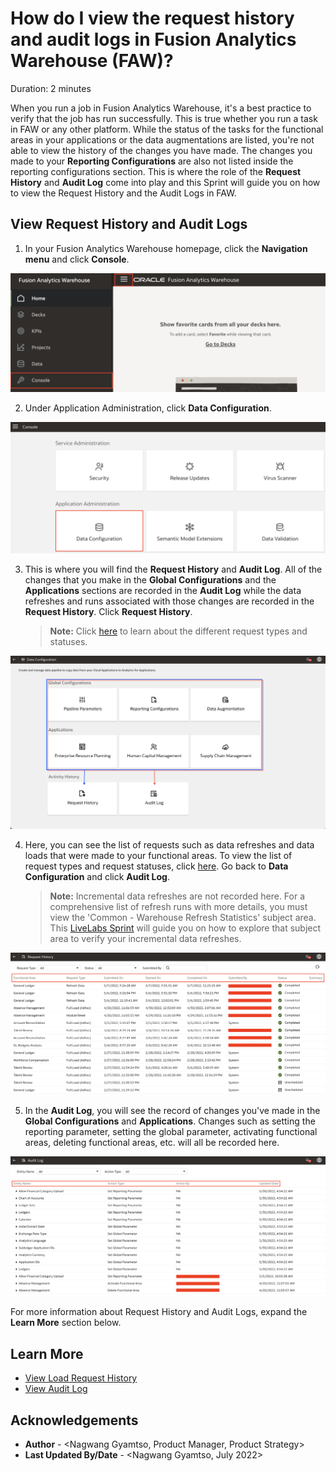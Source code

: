 # How do I view the request history and audit logs in Fusion Analytics Warehouse (FAW)?

Duration: 2 minutes

When you run a job in Fusion Analytics Warehouse, it's a best practice to verify that the job has run successfully. This is true whether you run a task in FAW or any other platform. While the status of the tasks for the functional areas in your applications or the data augmentations are listed, you're not able to view the history of the changes you have made. The changes you made to your **Reporting Configurations** are also not listed inside the reporting configurations section. This is where the role of the **Request History** and **Audit Log** come into play and this Sprint will guide you on how to view the Request History and the Audit Logs in FAW.

## View Request History and Audit Logs

1. In your Fusion Analytics Warehouse homepage, click the **Navigation menu** and click **Console**.

  ![Console](images/console.png)

2. Under Application Administration, click **Data Configuration**.

  ![Data Configuration](images/data-config.png)

3. This is where you will find the **Request History** and **Audit Log**. All of the changes that you make in the **Global Configurations** and the **Applications** sections are recorded in the **Audit Log** while the data refreshes and runs associated with those changes are recorded in the **Request History**. Click **Request History**.

    >**Note:** Click [here](https://docs.oracle.com/en/cloud/saas/analytics/22r2/fawag/view-load-request-history.html#GUID-6085251E-FB1C-4AE3-A3E8-517B2B3E5F65) to learn about the different request types and statuses.

  ![Data configurations overview](images/data-config-overview.png)

4. Here, you can see the list of requests such as data refreshes and data loads that were made to your functional areas. To view the list of request types and request statuses, click [here](https://docs.oracle.com/en/cloud/saas/analytics/22r2/fawag/view-load-request-history.html#GUID-6085251E-FB1C-4AE3-A3E8-517B2B3E5F65). Go back to **Data Configuration** and click **Audit Log**.

    >**Note:** Incremental data refreshes are not recorded here. For a comprehensive list of refresh runs with more details, you must view the 'Common - Warehouse Refresh Statistics' subject area. This [LiveLabs Sprint](https://apexapps.oracle.com/pls/apex/r/dbpm/livelabs/run-workshop?p210_wid=3210&session=11021557938086) will guide you on how to explore that subject area to verify your incremental data refreshes.

  ![Request history](images/request-history.png)

5. In the **Audit Log**, you will see the record of changes you've made in the **Global Configurations** and  **Applications**. Changes such as setting the reporting parameter, setting the global parameter, activating functional areas, deleting functional areas, etc. will all be recorded here.

  ![Audit log](images/audit-log.png)

For more information about Request History and Audit Logs, expand the **Learn More** section below.

## Learn More

* [View Load Request History](https://docs.oracle.com/en/cloud/saas/analytics/22r2/fawag/view-load-request-history.html#GUID-F8CB42A3-F316-41AB-B596-7054392A79F1)
* [View Audit Log](https://docs.oracle.com/en/cloud/saas/analytics/22r2/fawag/view-audit-log.html)

## Acknowledgements
* **Author** - <Nagwang Gyamtso, Product Manager, Product Strategy>
* **Last Updated By/Date** - <Nagwang Gyamtso,  July 2022>
